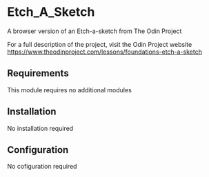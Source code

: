 # Etch_A_Sketch
A browser version of an Etch-a-sketch from The Odin Project

For a full description of the project, visit the Odin Project website
https://www.theodinproject.com/lessons/foundations-etch-a-sketch

## Requirements 
This module requires no additional modules

## Installation
No installation required

## Configuration
No cofiguration required 
